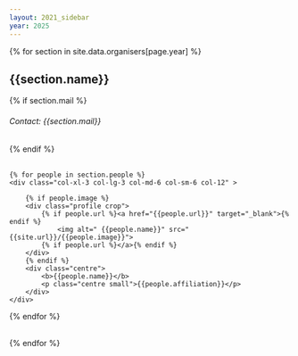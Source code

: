 ```yaml
---
layout: 2021_sidebar
year: 2025
---
```



{% for section in site.data.organisers[page.year] %}
<h2 class="centre">{{section.name}}</h2>
<div class="row justify-content-center" >
{% if section.mail %}
<h6 class="centre">Contact: {{section.mail}}</h6>
{% endif %}
</div>
<br>

<div class="row justify-content-center" >
	

	{% for people in section.people %}
	<div class="col-xl-3 col-lg-3 col-md-6 col-sm-6 col-12" >
		
		{% if people.image %}
		<div class="profile crop">
			{% if people.url %}<a href="{{people.url}}" target="_blank">{% endif %}
				<img alt=" {{people.name}}" src="{{site.url}}/{{people.image}}">
			{% if people.url %}</a>{% endif %}
		</div>
		{% endif %}
		<div class="centre">
			<b>{{people.name}}</b>
			<p class="centre small">{{people.affiliation}}</p>
		</div>
	</div>
   {% endfor %}
</div>
<br>
{% endfor %}
